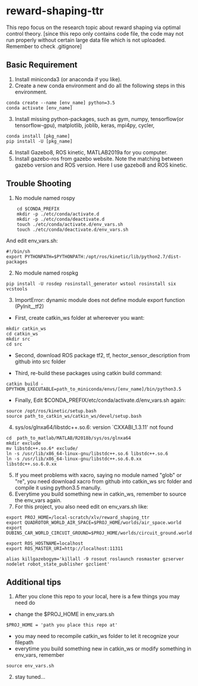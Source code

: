 # reward-shaping-ttr
This repo focus on the research topic about reward shaping via optimal control theory.
[since this repo only contains code file, the code may not run properly without certain large data file which is not uploaded. Remember to check .gitignore]


## Basic Requirement
1.  Install miniconda3 (or anaconda if you like). 
2.  Create a new conda environment and do all the following steps in this environment. 
```
conda create --name [env_name] python=3.5
conda activate [env_name]
```
3.  Install missing python-packages, such as gym, numpy, tensorflow(or tensorflow-gpu), matplotlib, joblib, keras, mpi4py, cycler,
```
conda install [pkg_name]
pip install -U [pkg_name]
```
4.  Install Gazebo8, ROS kinetic, MATLAB2019a for you computer.
5.  Install gazebo-ros from gazebo website. Note the matching between gazebo version and ROS version. Here I use gazebo8 and ROS kinetic.

## Trouble Shooting
1.  No module named rospy
```
    cd $CONDA_PREFIX
	mkdir -p ./etc/conda/activate.d
	mkdir -p ./etc/conda/deactivate.d
	touch ./etc/conda/activate.d/env_vars.sh
	touch ./etc/conda/deactivate.d/env_vars.sh
```
And edit env_vars.sh:
```
#!/bin/sh
export PYTHONPATH=$PYTHONPATH:/opt/ros/kinetic/lib/python2.7/dist-packages
```
2.  No module named rospkg
```
pip install -U rosdep rosinstall_generator wstool rosinstall six vcstools
```
3.  ImportError: dynamic module does not define module export function (PyInit__tf2)

   + First, create catkin_ws folder at whereever you want: 
   ```
   mkdir catkin_ws
   cd catkin_ws
   mkdir src
   cd src
   ```
   + Second, download ROS package tf2, tf, hector_sensor_description from github into src folder

   + Third, re-build these packages using catkin build command:
   ```
   catkin build -DPYTHON_EXECUTABLE=path_to_miniconda/envs/[env_name]/bin/python3.5
   ```
   + Finally,
   Edit $CONDA_PREFIX/etc/conda/activate.d/env_vars.sh again:
   ```
   source /opt/ros/kinetic/setup.bash
   source path_to_catkin_ws/catkin_ws/devel/setup.bash
   ```
4.  sys/os/glnxa64/libstdc++.so.6: version `CXXABI_1.3.11' not found
```
cd  path_to_matlab/MATLAB/R2018b/sys/os/glnxa64
mkdir exclude
mv libstdc++.so.6* exclude/
ln -s /usr/lib/x86_64-linux-gnu/libstdc++.so.6 libstdc++.so.6
ln -s /usr/lib/x86_64-linux-gnu/libstdc++.so.6.0.xx libstdc++.so.6.0.xx
```
5.  If you meet problems with xacro, saying no module named "glob" or "re", you need download xacro from github into catkin_ws src folder and compile it using python3.5 manully.
6.  Everytime you build something new in catkin_ws, remember to source the env_vars again.
7.  For this project, you also need edit on env_vars.sh like:
```
export PROJ_HOME=/local-scratch/xlv/reward_shaping_ttr
export QUADROTOR_WORLD_AIR_SPACE=$PROJ_HOME/worlds/air_space.world
export DUBINS_CAR_WORLD_CIRCUIT_GROUND=$PROJ_HOME/worlds/circuit_ground.world

export ROS_HOSTNAME=localhost
export ROS_MASTER_URI=http://localhost:11311

alias killgazebogym='killall -9 rosout roslaunch rosmaster gzserver nodelet robot_state_publisher gzclient'
```


## Additional tips
1.  After you clone this repo to your local, here is a few things you may need do
   + change the $PROJ_HOME in env_vars.sh
   ```
   $PROJ_HOME = 'path you place this repo at'
   ```
   + you may need to recompile catkin_ws folder to let it recognize your filepath
   + everytime you build something new in catkin_ws or modify something in env_vars, remember
   ```
   source env_vars.sh
   ```
2. stay tuned...
































